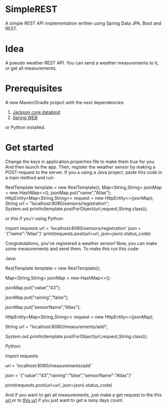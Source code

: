 # SimpleREST
A simple REST API implementation written using Spring Data JPA, Boot and REST.
# Idea
A pseudo weather REST API. You can send a weather measurements to it, or get all measurements.
# Prerequisites
A new Maven/Gradle project with the next dependencies:
1) <a href="https://mvnrepository.com/artifact/com.fasterxml.jackson.core/jackson-databind">Jackson core databind</a>
2) <a href="https://mvnrepository.com/artifact/org.springframework/spring-web">Spring WEB</a>

or Python installed.

# Get started
Change the keys in application.properties file to make them true for you. And then launch the app.
Then, register the weather sensor by making a POST-request to the server. If you a using a Java project, paste this code in a main method and run:

RestTemplate template = new RestTemplate();
Map<String,String> jsonMap = new HashMap<>();
jsonMap.put("name","Atlas");
HttpEntity<Map<String,String>> request = new HttpEntity<>(jsonMap);
String url = "localhost:8080/sensors/registration";
System.out.println(template.postForObject(url,request,String.class));

or this if you'r using Python:

import requests
url = 'localhost:8080/sensors/registration'
json = '{"name":"Atlas"}'
print(requests.post(url=url, json=json).status_code)


Congratulations, you've registered a weather sensor! Now, you can make some measurements and send them. To make this run this code:

Java:

RestTemplate template = new RestTemplate();

Map<String,String> jsonMap = new HashMap<>();

jsonMap.put("value","43");

jsonMap.put("raining","false");

jsonMap.put("sensorName","Atlas");

HttpEntity<Map<String,String>> request = new HttpEntity<>(jsonMap);

String url = "localhost:8080/measurements/add";

System.out.println(template.postForObject(url,request,String.class));

Python:

import requests

url = 'localhost:8080/measurements/add'

json = '{"value":"43","raining":"false","sensorName":"Atlas"}'

print(requests.post(url=url, json=json).status_code)

And if you want to get all measurements, just make a get request to the this <a href="http://localhost:8080/measurements">url<a/>,or to <a href="http://localhost:8080/measurements/rainyDaysCount">this url<a/> if you just want to get a rainy days count.
